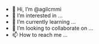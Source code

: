 - 👋 Hi, I’m @agilcmmi
- 👀 I’m interested in ...
- 🌱 I’m currently learning ...
- 💞️ I’m looking to collaborate on ...
- 📫 How to reach me ...

<!---
agilcmmi/agilcmmi is a ✨ special ✨ repository because its `README.md` (this file) appears on your GitHub profile.
You can click the Preview link to take a look at your changes.
--->
